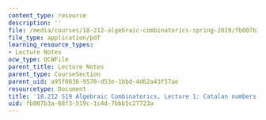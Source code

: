 ```yaml
---
content_type: resource
description: ''
file: /media/courses/18-212-algebraic-combinatorics-spring-2019/fb007b3a68f3519c1c4d7bbb5c27723a_MIT18_212S19_lec2.pdf
file_type: application/pdf
learning_resource_types:
- Lecture Notes
ocw_type: OCWFile
parent_title: Lecture Notes
parent_type: CourseSection
parent_uid: a95f0836-9570-d53e-1bbd-4d62a43f57ae
resourcetype: Document
title: '18.212 S19 Algebraic Combinatorics, Lecture 1: Catalan numbers II'
uid: fb007b3a-68f3-519c-1c4d-7bbb5c27723a
---
```

